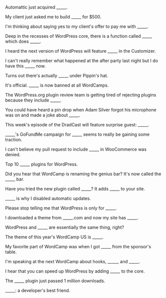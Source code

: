 Automattic just acquired _____.

My client just asked me to build _____ for $500.

I'm thinking about saying yes to my client's offer to pay me with _____.

Deep in the recesses of WordPress core, there is a function called _____ which does _____.

I heard the next version of WordPress will feature _____ in the Customizer.

I can't really remember what happened at the after party last night but I do have this _____ now.

Turns out there's actually _____ under Pippin's hat.

It's official. _____ is now banned at all WordCamps.

The WordPress.org plugin review team is getting tired of rejecting plugins because they include _____.

You could have heard a pin drop when Adam Silver forgot his microphone was on and made a joke about _____.

This week's episode of the DradCast will feature surprise guest: _____.

_____'s GoFundMe campaign for _____ seems to really be gaining some traction.

I can't believe my pull request to include _____ in WooCommerce was denied.

Top 10 _____ plugins for WordPress.

Did you hear that WordCamp is renaming the genius bar? It's now called the _____ bar.

Have you tried the new plugin called _____? It adds _____ to your site.

_____ is why I disabled automatic updates.

Please stop telling me that WordPress is only for _____.

I downloaded a theme from _____.com and now my site has _____.

WordPress and _____ are essentially the same thing, right?

The theme of this year's WordCamp US is _____.

My favorite part of WordCamp was when I got _____ from the sponsor's table.

I'm speaking at the next WordCamp about hooks, _____, and _____.

I hear that you can speed up WordPress by adding _____ to the core.

The _____ plugin just passed 1 million downloads.

_____: a developer's best friend.
